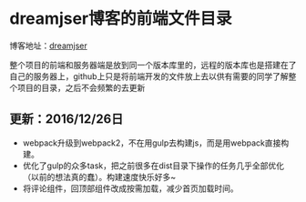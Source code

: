 # dreamjser博客的前端文件目录

博客地址：[dreamjser](http://www.dreamjser.com)

整个项目的前端和服务器端是放到同一个版本库里的，远程的版本库也是搭建在了自己的服务器上，github上只是将前端开发的文件放上去以供有需要的同学了解整个项目的目录，之后不会频繁的去更新

## 更新：2016/12/26日

- webpack升级到webpack2，不在用gulp去构建js，而是用webpack直接构建。
- 优化了gulp的众多task，把之前很多在dist目录下操作的任务几乎全部优化（以前的想法真的蠢）。构建速度快乐好多~
- 将评论组件，回顶部组件改成按需加载，减少首页加载时间。

